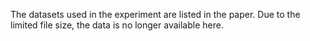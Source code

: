 The datasets used in the experiment are listed in the paper. Due to the limited file size, the data is no longer available here.